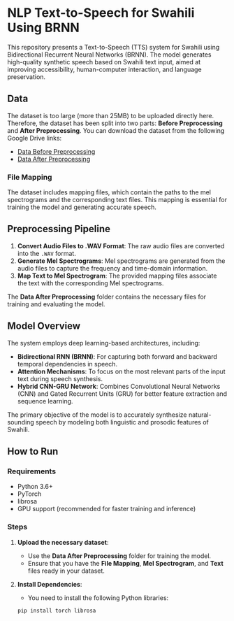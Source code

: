 # NLP Text-to-Speech for Swahili Using BRNN

This repository presents a Text-to-Speech (TTS) system for Swahili using Bidirectional Recurrent Neural Networks (BRNN). The model generates high-quality synthetic speech based on Swahili text input, aimed at improving accessibility, human-computer interaction, and language preservation.

## Data

The dataset is too large (more than 25MB) to be uploaded directly here. Therefore, the dataset has been split into two parts: **Before Preprocessing** and **After Preprocessing**. You can download the dataset from the following Google Drive links:

- [Data Before Preprocessing](https://drive.google.com/drive/folders/1-d-PvXTqR951f9nmEzGPeb-6N34v1LiA?usp=drive_link)
- [Data After Preprocessing](https://drive.google.com/drive/folders/1j49Y4ceKga3VJfs-xfQ3vYLzqtdAgXsK?usp=drive_link)

### File Mapping

The dataset includes mapping files, which contain the paths to the mel spectrograms and the corresponding text files. This mapping is essential for training the model and generating accurate speech.

## Preprocessing Pipeline

1. **Convert Audio Files to .WAV Format**: The raw audio files are converted into the `.WAV` format.
2. **Generate Mel Spectrograms**: Mel spectrograms are generated from the audio files to capture the frequency and time-domain information.
3. **Map Text to Mel Spectrogram**: The provided mapping files associate the text with the corresponding Mel spectrograms.

The **Data After Preprocessing** folder contains the necessary files for training and evaluating the model.

## Model Overview

The system employs deep learning-based architectures, including:

- **Bidirectional RNN (BRNN)**: For capturing both forward and backward temporal dependencies in speech.
- **Attention Mechanisms**: To focus on the most relevant parts of the input text during speech synthesis.
- **Hybrid CNN-GRU Network**: Combines Convolutional Neural Networks (CNN) and Gated Recurrent Units (GRU) for better feature extraction and sequence learning.

The primary objective of the model is to accurately synthesize natural-sounding speech by modeling both linguistic and prosodic features of Swahili.

## How to Run

### Requirements

- Python 3.6+
- PyTorch
- librosa
- GPU support (recommended for faster training and inference)

### Steps

1. **Upload the necessary dataset**:
   - Use the **Data After Preprocessing** folder for training the model.
   - Ensure that you have the **File Mapping**, **Mel Spectrogram**, and **Text** files ready in your dataset.

2. **Install Dependencies**:
   - You need to install the following Python libraries:

   ```bash
   pip install torch librosa
